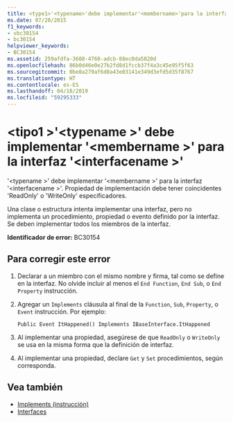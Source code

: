 ```yaml
---
title: <type1>'<typename>'debe implementar'<membername>'para la interfaz'<interfacename>'
ms.date: 07/20/2015
f1_keywords:
- vbc30154
- bc30154
helpviewer_keywords:
- BC30154
ms.assetid: 259afdfa-3608-4760-adcb-88ec0da5020d
ms.openlocfilehash: 86b0d46e0e27b2fd8d1fccb37f4a3c45e95f5f63
ms.sourcegitcommit: 0be8a279af6d8a43e03141e349d3efd5d35f8767
ms.translationtype: HT
ms.contentlocale: es-ES
ms.lasthandoff: 04/18/2019
ms.locfileid: "59295333"
---
```

# <a name="type1typename-must-implement-membername-for-interface-interfacename"></a>\<tipo1 >'\<typename >' debe implementar '\<membername >' para la interfaz '\<interfacename >'
'\<typename >' debe implementar '\<membername >' para la interfaz '\<interfacename >'. Propiedad de implementación debe tener coincidentes 'ReadOnly' o 'WriteOnly' especificadores.  
  
 Una clase o estructura intenta implementar una interfaz, pero no implementa un procedimiento, propiedad o evento definido por la interfaz. Se deben implementar todos los miembros de la interfaz.  
  
 **Identificador de error:** BC30154  
  
## <a name="to-correct-this-error"></a>Para corregir este error  
  
1. Declarar a un miembro con el mismo nombre y firma, tal como se define en la interfaz. No olvide incluir al menos el `End Function`, `End Sub`, o `End Property` instrucción.  
  
2. Agregar un `Implements` cláusula al final de la `Function`, `Sub`, `Property`, o `Event` instrucción. Por ejemplo:  
  
    ```  
    Public Event ItHappened() Implements IBaseInterface.ItHappened  
    ```  
  
3. Al implementar una propiedad, asegúrese de que `ReadOnly` o `WriteOnly` se usa en la misma forma que la definición de interfaz.  
  
4. Al implementar una propiedad, declare `Get` y `Set` procedimientos, según corresponda.  
  
## <a name="see-also"></a>Vea también

- [Implements (instrucción)](../../../visual-basic/language-reference/statements/implements-statement.md)
- [Interfaces](../../../visual-basic/programming-guide/language-features/interfaces/index.md)
